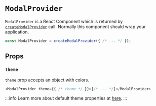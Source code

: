 # `ModalProvider`

`ModalProvider` is a React Component which is returned by [`createModalProvider`](./createModalProvider.md) call. Normally this component should wrap your application.

```js
const ModalProvider = createModalProvider({ /* ... */ });
```

## Props

### `theme`

`theme` prop accepts an object with colors.

```js
<ModalProvider theme={{ /* theme */ }}>{/* ... */}</ModalProvider>
```

:::info
Learn more about default theme properties at [here](useTheme.md#default-theme-properties).
:::
